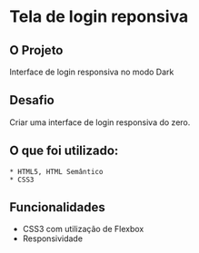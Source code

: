# Tela de login reponsiva

## O Projeto

Interface de login responsiva no modo Dark
## Desafio

Criar uma interface de login responsiva do zero.

## O que foi utilizado:

    * HTML5, HTML Semântico
    * CSS3

## Funcionalidades

-   CSS3 com utilização de Flexbox
-   Responsividade
